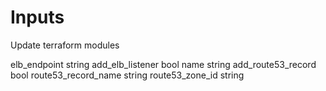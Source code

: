 # Inputs

Update terraform modules 


elb_endpoint string
add_elb_listener bool
name string
add_route53_record bool
route53_record_name string
route53_zone_id string

